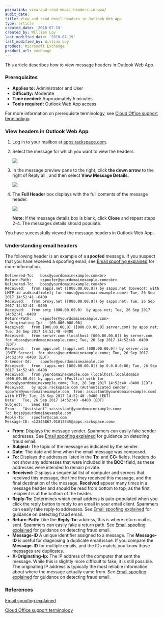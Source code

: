 ```yaml
---
permalink: view-and-read-email-headers-in-owa/
audit_date:
title: View and read email headers in Outlook Web App
type: article
created_date: '2018-07-19'
created_by: William Loy
last_modified_date: '2018-07-19'
last_modified_by: William Loy
product: Microsoft Exchange
product_url: exchange
---
```


This article describes how to view message headers in Outlook Web App.

### Prerequisites

- **Applies to:** Administrator and User
- **Difficulty:** Moderate
- **Time needed:** Approximately 5 minutes
- **Tools required:**  Outlook Web App access

For more information on prerequisite terminology, see [Cloud Office support terminology](/how-to/cloud-office-support-terminology).

### View headers in Outlook Web App

1. Log in to your mailbox at [apps.rackspace.com](apps.rackspace.com).

2. Select the message for which you want to view the headers.

    <img src="{% asset_path exchange/view-and-read-email-headers-in-owa/inbox_preview.png %}" />

3. In the message preview pane to the right, click **the down arrow** to the right of Reply all , and then select **View Message Details**.

    <img src="{% asset_path exchange/view-and-read-email-headers-in-owa/view_message_details.png %}" />

4. The **Full Header** box displays with the full contents of the message header.

    <img src="{% asset_path exchange/view-and-read-email-headers-in-owa/header_window.png %}" />

    **Note:** If the message details box is blank, click **Close** and repeat steps 2-4. The messages details should populate.

You have successfully viewed the message headers in Outlook Web App.

### Understanding email headers

The following header is an example of a **spoofed** message. If you suspect that you have received a spoofing email, see [Email spoofing explained](/how-to/email-spoofing-best-practices) for more information.

    Delivered-To:	boss@yourdomainexample.com<br>
    Return-Path:	<spoofer@yourdomainexample.com><br>
    Delivered-To:	boss@yourdomainexample.com<br>
    Received:	from sapps.net ([000.00.00.0]) by sapps.net (Dovecot) with LMTP id asdkasdfiwlefj for <boss@yourdomainexample.com>; Tue, 26 Sep 2017 14:52:41 -0400
    Received:	from proxy.net ([000.00.00.0]) by sapps.net; Tue, 26 Sep 2017 14:52:41 -0400
    Received:	from smtp (000.00.00.0)  by apps.net; Tue, 26 Sep 2017 14:52:41 -0400
    Return-Path:	<spoofer@yourdomainexample.com>
    X-Originating-Ip:	[00.000.000.00]
    Received:	from [000.00.00.0] ([000.00.00.0] server.com) by apps.net; Tue, 26 Sep 2017 14:52:40 -0400
    Received:	from server.com (localhost [000.00.00.0]) by server.com for <boss@yourdomainexample.com>; Tue, 26 Sep 2017 14:52:40 -0400 (EDT)
    Received:	from apps.net (sapps.net [000.00.00.0]) by server.com (SMTP Server)  for <boss@yourdomainexample.com>; Tue, 26 Sep 2017 14:52:40 -0400 (EDT)
    X-Sender-Id:	spoofer@yourdomainexample.com
    Received:	from  (apps.net [000.00.00.0]) by 0.0.0.0:00; Tue, 26 Sep 2017 14:52:40 -0400
    Received:	from yourdomainexample.com (localhost.localdomain [000.00.00.0]) by apps.net (Postfix) with for <boss@yourdomainexample.com>; Tue, 26 Sep 2017 14:52:40 -0400 (EDT)
    Received:	by apps.rackspace.com (Authenticated sender: spoofer@yourdomainexample.com, from: assistant@yourdomainexample.com) with HTTP; Tue, 26 Sep 2017 14:52:40 -0400 (EDT)
    Date:	Tue, 26 Sep 2017 14:52:40 -0400 (EDT)
    Subject:	Send $$$
    From:	"Assistant" <assistant@yourdomainexample.com>
    To:	boss@yourdomainexample.com
    Reply-To:	spoofer@scam.com
    Message-ID:	<12345867.91012345@apps.rackspace.com>

- **From:** Displays the message sender. Spammers can easily fake sender addresses. See [Email spoofing explained](/how-to/email-spoofing-best-practices) for guidance on detecting fraud email.
- **Subject:** The topic of the message as indicated by the sender.
- **Date:** The date and time when the email message was composed.
- **To:** Displays the addresses listed in the **To:** and **CC:** fields. Headers do not show any addresses that were included in the **BCC:** field, as these addresses were intended to remain private.
- **Received:** Displays a sequential list of computer and servers that received this message, the time they received this message, and the final destination of the message. **Received** appear many times in a message header and should be read from bottom to top, as the first recipient is at the bottom of the header.
- **Reply-To:** Determines which email address is auto-populated when you click the reply button to reply to an email in your email client. Spammers can easily fake reply-to addresses. See [Email spoofing explained](/how-to/email-spoofing-best-practices) for guidance on detecting fraud email.
- **Return-Path:** Like the **Reply-To:** address, this is where return mail is sent. Spammers can easily fake a return path. See [Email spoofing explained](/how-to/email-spoofing-best-practices) for guidance on detecting fraud email.
- **Message-ID** A unique identifier assigned to a message. The **Message-ID** is useful for diagnosing a duplicate email issue. If you compare the **Message-ID** for multiple emails, and the IDs match, you know those messages are duplicates.
- **X-Originating-Ip:** The IP address of the computer that sent the message. While this is slightly more difficult to fake, it is still possible. The originating IP address is typically the most reliable information about where the message actually came from. See [Email spoofing explained](/how-to/email-spoofing-best-practices) for guidance on detecting fraud email.

### References

[Email spoofing explained](/how-to/email-spoofing-best-practices)

[Cloud Office support terminology](/how-to/cloud-office-support-terminology)

